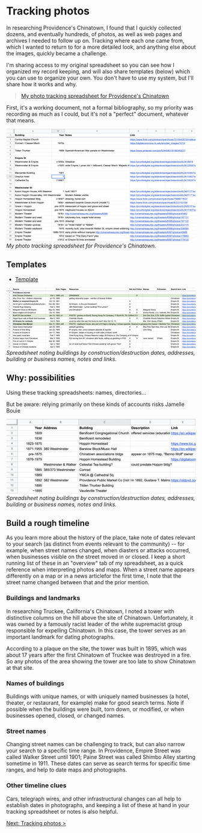 # Tracking photos

In researching Providence's Chinatown, I found that I quickly collected dozens, and eventually hundreds, of photos, as well as web pages and archives I needed to follow up on. Tracking where each one came from, which I wanted to return to for a more detailed look, and anything else about the images, quickly became a challenge. 

I'm sharing access to my original spreadsheet so you can see how I organized my record keeping, and will also share templates (below) which you can use to organize your own. You don't have to use my system, but I'll share how it works and why. 

> [My photo tracking spreadsheet for Providence's Chinatown](https://docs.google.com/spreadsheets/d/1QN0UFXkYftnWY7G6bLlgcGm2uxCsbUcyRMfKfj_6y90/edit#gid=0)

First, it's a working document, not a formal bibliography, so my priority was recording as much as I could, but it's not a "perfect" document, whatever that means. 

![photo tracking spreadsheet](images/tracking-spreadsheet.png)
_My photo tracking spreadsheet for Providence's Chinatown._

## Templates 

* [Template](https://docs.google.com/spreadsheets/d/1na1BaZ8Op2iSwOGbWPYKhEflKvbEIm6IlLbMnkNj4TM/edit#gid=6183643)

![](images/tracking-newspapers.png)
_Spreadsheet noting buildings by construction/destruction dates, addresses, building or business names, notes and links._

## Why: possibilities

Using these tracking spreadsheets: names, directories...


But be aware: relying primarily on these kinds of accounts risks  Jamelle Bouie

![buildings](images/tracking-buildings.png)
_Spreadsheet noting buildings by construction/destruction dates, addresses, building or business names, notes and links._

## Build a rough timeline

As you learn more about the history of the place, take note of dates relevant to your search (as distinct from events relevant to the community) -- for example, when street names changed, when diasters or attacks occurred, when businesses visible on the street moved in or closed. I keep a short running list of these in an "overview" tab of my spreadsheet, as a quick reference when interpreting photos and maps. When a street name appears differently on a map or in a news articlefor the first time, I note that the street name changed between that and the prior mention.

### Buildings and landmarks

In researching Truckee, California's Chinatown, I noted a tower with distinctive columns on the hill above the site of Chinatown. Unfortunately, it was owned by a famously racist leader of the white supremacist group responsible for expelling Chinatown. In this case, the tower serves as an important landmark for dating photographs. 

According to a plaque on the site, the tower was built in 1895, which was about 17 years after the first Chinatown of Truckee was destroyed in a fire. So any photos of the area showing the tower are too late to show Chinatown at that site. 

### Names of buildings

Buildings with unique names, or with uniquely named businesses (a hotel, theater, or restaurant, for example) make for good search terms. Note if possible when the buildings were built, torn down, or modified, or when businesses opened, closed, or changed names.

### Street names

Changing street names can be challenging to track, but can also narrow your search to a specific time range. In Providence, Empire Street was called Walker Street until 1901; Paine Street was called Shimbo Alley starting sometime in 1911. These dates can serve as search terms for specific time ranges, and help to date maps and photographs.

### Other timeline clues

Cars, telegraph wires, and other infrastructural changes can all help to establish dates in photographs, and keeping a list of these at hand in your tracking spreadsheet or notes is also helpful.

[Next: Tracking photos >](tracking.md)
